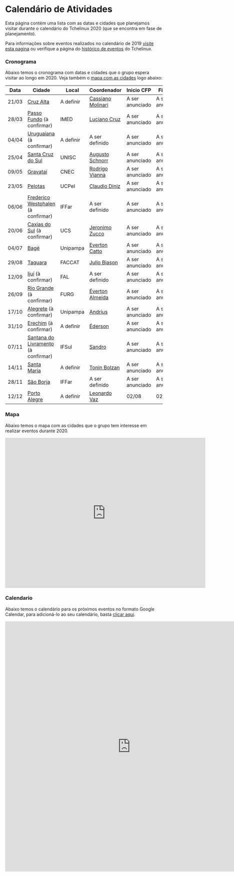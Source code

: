 Calendário de Atividades
========================

Esta página contém uma lista com as datas e cidades que planejamos visitar durante o calendário do Tchelinux 2020 (que se encontra em fase de planejamento). 

Para informações sobre eventos realizados no calendário de 2019 [visite esta pagina](2019.md) ou verifique a página do [histórico de eventos](historico_eventos.md) do Tchelinux.

### Cronograma

Abaixo temos o cronograma com datas e cidades que o grupo espera visitar ao longo em 2020. Veja também o [mapa com as cidades](#Mapa) logo abaixo:


| Data  | Cidade                                                       | Local     | Coordenador      | Inicio CFP | Fim CFP  | Programação  |
|-------|--------------------------------------------------------------|-----------|---------------------------------------------------------------|-----------------|-----------------|-----------------|
| 21/03 | [Cruz Alta](https://tchelinux.org)                           | A definir | [Cassiano Molinari](https://people.tchelinux.org/m00nlinari)  | A ser anunciado | A ser anunciado | A ser anunciado |
| 28/03 | [Passo Fundo](https://tchelinux.org) (à confirmar)           | IMED      | [Luciano Cruz](https://people.tchelinux.org/lccruz)           | A ser anunciado | A ser anunciado | A ser anunciado |
| 04/04 | [Uruguaiana](https://tchelinux.org) (à confirmar)            | A definir | A ser definido                                                | A ser anunciado | A ser anunciado | A ser anunciado |
| 25/04 | [Santa Cruz do Sul](https://tchelinux.org)                   | UNISC     | [Augusto Schnorr](https://people.tchelinux.org/alcsaw)       | A ser anunciado | A ser anunciado | A ser anunciado |
| 09/05 | [Gravataí](https://tchelinux.org)                            | CNEC      | [Rodrigo Vianna](https://people.tchelinux.org/rodrigovianna)               | A ser anunciado | A ser anunciado | A ser anunciado |
| 23/05 | [Pelotas](https://tchelinux.org)                             | UCPel     | [Claudio Diniz](https://people.tchelinux.org/cmdiniz)                | A ser anunciado | A ser anunciado | A ser anunciado |
| 06/06 | [Frederico Westphalen](https://tchelinux.org) (à confirmar)  | IFFar     | A ser definido                                                | A ser anunciado | A ser anunciado | A ser anunciado |
| 20/06 | [Caxias do Sul](https://tchelinux.org) (à confirmar)         | UCS       | [Jeronimo Zucco](https://people.tchelinux.org/)               | A ser anunciado | A ser anunciado | A ser anunciado |
| 04/07 | [Bagé](https://tchelinux.org)                                | Unipampa  | [Everton Catto](https://people.tchelinux.org/evertonchbg)                | A ser anunciado | A ser anunciado | A ser anunciado |
| 29/08 | [Taquara](https://tchelinux.org)                             | FACCAT    | [Julio Biason](https://people.tchelinux.org/)                 | A ser anunciado | A ser anunciado | A ser anunciado |
| 12/09 | [Ijuí](https://tchelinux.org) (à confirmar)                  | FAL       | A ser definido                                                | A ser anunciado | A ser anunciado | A ser anunciado |
| 26/09 | [Rio Grande](https://tchelinux.org) (à confirmar)            | FURG      | [Éverton Almeida](https://people.tchelinux.org/)              | A ser anunciado | A ser anunciado | A ser anunciado |
| 17/10 | [Alegrete](https://tchelinux.org) (à confirmar)              | Unipampa  | [Andrius](https://people.tchelinux.org/jaques)                | A ser anunciado | A ser anunciado | A ser anunciado |
| 31/10 | [Erechim](https://tchelinux.org) (à confirmar)               | A definir | [Éderson](https://people.tchelinux.org/)                      | A ser anunciado | A ser anunciado | A ser anunciado |
| 07/11 | [Santana do Livramento](https://tchelinux.org) (à confirmar) | IFSul     | [Sandro](https://people.tchelinux.org/)                       | A ser anunciado | A ser anunciado | A ser anunciado |
| 14/11 | [Santa Maria](https://tchelinux.org)                         | A definir | [Tonin Bolzan](https://people.tchelinux.org/toninbolzan)      | A ser anunciado | A ser anunciado | A ser anunciado |
| 28/11 | [São Borja](https://tchelinux.org)                           | IFFar     | A ser definido                                                | A ser anunciado | A ser anunciado | A ser anunciado |
| 12/12 | [Porto Alegre](https://tchelinux.org)                        | A definir | [Leonardo Vaz](https://people.tchelinux.org/leonardovaz)      | 02/08           | 02/10           | 12/10           |

### Mapa

Abaixo temos o mapa com as cidades que o grupo tem interesse em realizar eventos durante 2020.


<div class="map-responsive">
   <iframe src="https://www.google.com/maps/d/embed?mid=11Jxw_Fyqk3e0IgoVhaAvLgcxNhmI9jTn" width="640" height="480" frameborder="0" style="border:0" allowfullscreen></iframe>
</div>


### Calendario

Abaixo temos o calendário para os próximos eventos no formato Google Calendar, para adicioná-lo ao seu calendário, basta [clicar aqui](https://calendar.google.com/calendar?cid=b2xxZG5uZTVmYWhrMTF0amMyZzNkaXBydTRAZ3JvdXAuY2FsZW5kYXIuZ29vZ2xlLmNvbQ).


<div class="calendar-responsive">
   <iframe src="https://calendar.google.com/calendar/embed?title=Calend%C3%A1rio%20de%20eventos%20do%20Tchelinux&amp;mode=WEEK&amp;height=800&amp;wkst=1&amp;hl=pt_BR&amp;bgcolor=%23FFFFFF&amp;src=olqdnne5fahk11tjc2g3dipru4%40group.calendar.google.com&amp;color=%23125A12&amp;ctz=America%2FSao_Paulo" style="border-width:0" width="800" height="800" frameborder="0" scrolling="no"></iframe>
</div>
